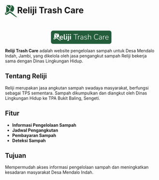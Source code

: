 # <img src="logo.png" alt="Reliji Trash Care Logo" width="40" align="left"> Reliji Trash Care

<br>

<p align="center"> 
<img src="logo2.png" alt="Reliji Trash Care Logo" width="200" align="center">
</p>


**Reliji Trash Care** adalah website pengelolaan sampah untuk Desa Mendalo Indah, Jambi, yang dikelola oleh jasa pengangkut sampah Reliji bekerja sama dengan Dinas Lingkungan Hidup.

## Tentang Reliji

Reliji merupakan jasa angkutan sampah swadaya masyarakat, berfungsi sebagai TPS sementara. Sampah dikumpulkan dan diangkut oleh Dinas Lingkungan Hidup ke TPA Bukit Baling, Sengeti.

## Fitur

- **Informasi Pengelolaan Sampah**
- **Jadwal Pengangkutan**
- **Pembayaran Sampah**
- **Deteksi Sampah**

## Tujuan

Mempermudah akses informasi pengelolaan sampah dan meningkatkan kesadaran masyarakat Desa Mendalo Indah.